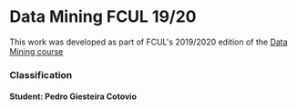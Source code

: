 # Data Mining FCUL 19/20 

This work was developed as part of FCUL's 2019/2020 edition of the [Data Mining course](https://fenix.ciencias.ulisboa.pt/courses/pdad-4-2254879305237547)

### Classification

#### Student: Pedro Giesteira Cotovio
